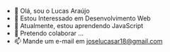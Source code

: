 - 👋 Olá, sou o Lucas Araújo
- 👀 Estou Interessado em Desenvolvimento Web
- 🌱 Atualmente, estou aprendendo JavaScript
- 💞️ Pretendo colaborar ...
- 📫 Mande um e-mail em joselucasar18@gmail.com

<!---
lucas-a18r/lucas-a18r is a ✨ special ✨ repository because its `README.md` (this file) appears on your GitHub profile.
You can click the Preview link to take a look at your changes.
--->
